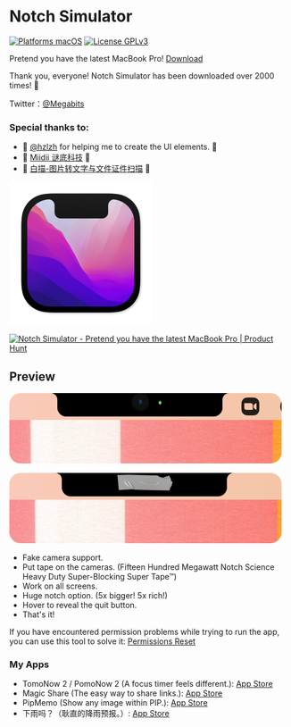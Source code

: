 # Notch Simulator

[![Platforms macOS](https://img.shields.io/badge/Platforms-macOS-purple.svg?style=flat)](http://www.apple.com/macos/)
[![License GPLv3](https://img.shields.io/badge/License-GPLv3-blue.svg?style=flat)](https://www.gnu.org/licenses/gpl-3.0.html)

Pretend you have the latest MacBook Pro! [Download](https://github.com/megabitsenmzq/Notch-Simulator/releases/download/2.0/Notch.Simulator.zip)

Thank you, everyone! Notch Simulator has been downloaded over 2000 times! 🎉

Twitter：[@Megabits](https://twitter.com/Megabits_mzq)

### Special thanks to: 
- 🎉 [@hzlzh](https://twitter.com/hzlzh) for helping me to create the UI elements. 🎉
- 🎉 [Miidii 谜底科技](https://miidii.app) 🎉
- 🎉 [白描-图片转文字与文件证件扫描](https://baimiao.uzero.cn) 🎉


![Icon](Icon.png)

<a href="https://www.producthunt.com/posts/notch-simulator?utm_source=badge-featured&utm_medium=badge&utm_souce=badge-notch-simulator" target="_blank"><img src="https://api.producthunt.com/widgets/embed-image/v1/featured.svg?post_id=316518&theme=light" alt="Notch Simulator - Pretend you have the latest MacBook Pro | Product Hunt" style="width: 250px; height: 54px;" width="250" height="54" /></a>

## Preview

![Preview](NewNotchPreiew.png)

![Preview](NewNotchPreiew1.png)

- Fake camera support.
- Put tape on the cameras. (Fifteen Hundred Megawatt Notch Science Heavy Duty Super-Blocking Super Tape™)
- Work on all screens.
- Huge notch option. (5x bigger! 5x rich!)
- Hover to reveal the quit button.
- That's it!

If you have encountered permission problems while trying to run the app, you can use this tool to solve it: 
[Permissions Reset](https://ohanaware.com/permissionsreset/)

### My Apps

- TomoNow 2 / PomoNow 2 (A focus timer feels different.): [App Store](https://apps.apple.com/us/app/id1505296579)
- Magic Share (The easy way to share links.): [App Store](https://apps.apple.com/us/app/id1438149621)
- PipMemo (Show any image within PIP.): [App Store](https://apps.apple.com/us/app/pipmemo/id1529735620)
- 下雨吗？（耿直的降雨预报。）: [App Store](https://apps.apple.com/cn/app/下雨吗/id1537380441)
